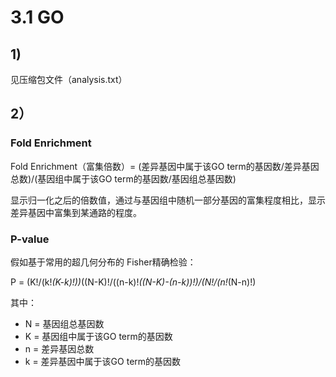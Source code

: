 # 3.1 GO
## 1)
见压缩包文件（analysis.txt）
## 2）
### Fold Enrichment
Fold Enrichment（富集倍数）= (差异基因中属于该GO term的基因数/差异基因总数)/(基因组中属于该GO term的基因数/基因组总基因数)

显示归一化之后的倍数值，通过与基因组中随机一部分基因的富集程度相比，显示差异基因中富集到某通路的程度。
### P-value
假如基于常用的超几何分布的 ​​Fisher精确检验​​：

P = (K!/(k!*(K-k)!))*((N-K)!/((n-k)!*((N-K)-(n-k))!)/(N!/(n!*(N-n)!)

其中：

- N = 基因组总基因数
- K = 基因组中属于该GO term的基因数
- n = 差异基因总数
- k = 差异基因中属于该GO term的基因数
